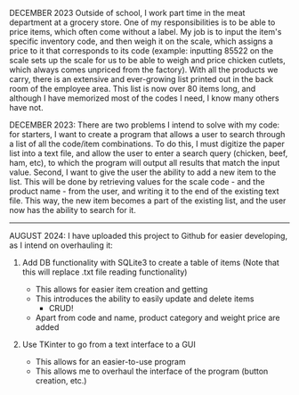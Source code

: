 DECEMBER 2023
Outside of school, I work part time in the meat department at a grocery store. 
One of my responsibilities is to be able to price items, which often come without a label. 
My job is to input the item's specific inventory code, and then weigh it on the scale, 
which assigns a price to it that corresponds to its code (example: inputting 85522 on the scale 
sets up the scale for us to be able to weigh and price chicken cutlets, which always comes unpriced 
from the factory). With all the products we carry, there is an extensive and ever-growing list 
printed out in the back room of the employee area. This list is now over 80 items long, and 
although I have memorized most of the codes I need, I know many others have not.

DECEMBER 2023:
There are two problems I intend to solve with my code: for starters, I want to create a program 
that allows a user to search through a list of all the code/item combinations. To do this, I 
must digitize the paper list into a text file, and allow the user to enter a search query (chicken, beef,
ham, etc), to which the program will output all results that match the input value. Second, I want to give the 
user the ability to add a new item to the list. This will be done by retrieving values for the scale 
code - and the product name - from the user, and writing it to the end of the existing text file. 
This way, the new item becomes a part of the existing list, and the user now has the ability to search for it.

---------------------------------------------------------------------------------------------------------------

AUGUST 2024:
I have uploaded this project to Github for easier developing, as I intend on overhauling it:

1) Add DB functionality with SQLite3 to create a table of items
    (Note that this will replace .txt file reading functionality)
    - This allows for easier item creation and getting
    - This introduces the ability to easily update and delete items
        - CRUD!
    - Apart from code and name, product category and weight price are added


2) Use TKinter to go from a text interface to a GUI
    - This allows for an easier-to-use program
    - This allows me to overhaul the interface of the program (button creation, etc.)